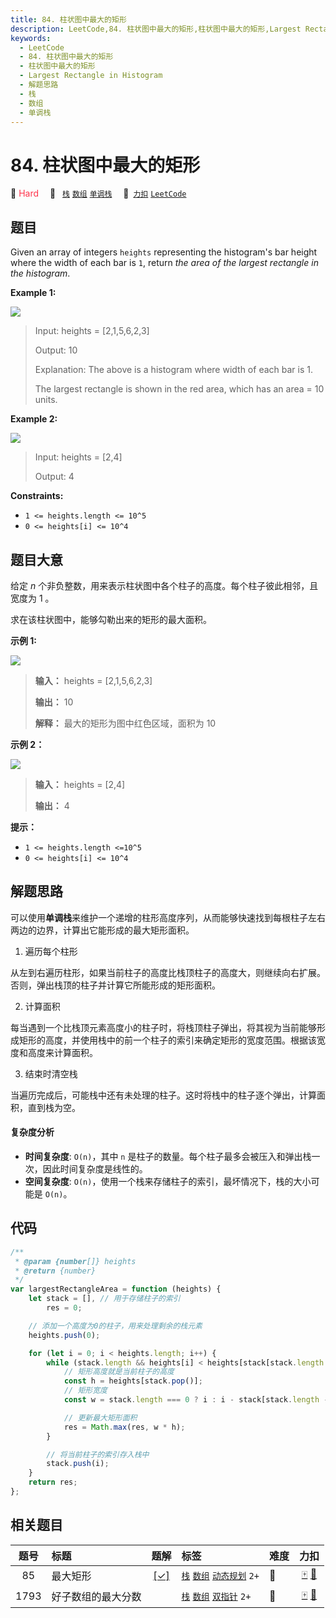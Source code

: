 ```yaml
---
title: 84. 柱状图中最大的矩形
description: LeetCode,84. 柱状图中最大的矩形,柱状图中最大的矩形,Largest Rectangle in Histogram,解题思路,栈,数组,单调栈
keywords:
  - LeetCode
  - 84. 柱状图中最大的矩形
  - 柱状图中最大的矩形
  - Largest Rectangle in Histogram
  - 解题思路
  - 栈
  - 数组
  - 单调栈
---
```


# 84. 柱状图中最大的矩形

🔴 <font color=#ff334b>Hard</font>&emsp; 🔖&ensp; [`栈`](/tag/stack.md) [`数组`](/tag/array.md) [`单调栈`](/tag/monotonic-stack.md)&emsp; 🔗&ensp;[`力扣`](https://leetcode.cn/problems/largest-rectangle-in-histogram) [`LeetCode`](https://leetcode.com/problems/largest-rectangle-in-histogram)

## 题目

Given an array of integers `heights` representing the histogram's bar height
where the width of each bar is `1`, return _the area of the largest rectangle
in the histogram_.

**Example 1:**

![](https://assets.leetcode.com/uploads/2021/01/04/histogram.jpg)

> Input: heights = [2,1,5,6,2,3]
>
> Output: 10
>
> Explanation: The above is a histogram where width of each bar is 1.
>
> The largest rectangle is shown in the red area, which has an area = 10 units.

**Example 2:**

![](https://assets.leetcode.com/uploads/2021/01/04/histogram-1.jpg)

> Input: heights = [2,4]
>
> Output: 4

**Constraints:**

- `1 <= heights.length <= 10^5`
- `0 <= heights[i] <= 10^4`

## 题目大意

给定 _n_ 个非负整数，用来表示柱状图中各个柱子的高度。每个柱子彼此相邻，且宽度为 1 。

求在该柱状图中，能够勾勒出来的矩形的最大面积。

**示例 1:**

![](https://assets.leetcode.com/uploads/2021/01/04/histogram.jpg)

> **输入：** heights = [2,1,5,6,2,3]
>
> **输出：** 10
>
> **解释：** 最大的矩形为图中红色区域，面积为 10

**示例 2：**

![](https://assets.leetcode.com/uploads/2021/01/04/histogram-1.jpg)

> **输入：** heights = [2,4]
>
> **输出：** 4

**提示：**

- `1 <= heights.length <=10^5`
- `0 <= heights[i] <= 10^4`

## 解题思路

可以使用**单调栈**来维护一个递增的柱形高度序列，从而能够快速找到每根柱子左右两边的边界，计算出它能形成的最大矩形面积。

1. 遍历每个柱形

从左到右遍历柱形，如果当前柱子的高度比栈顶柱子的高度大，则继续向右扩展。否则，弹出栈顶的柱子并计算它所能形成的矩形面积。

2. 计算面积

每当遇到一个比栈顶元素高度小的柱子时，将栈顶柱子弹出，将其视为当前能够形成矩形的高度，并使用栈中的前一个柱子的索引来确定矩形的宽度范围。根据该宽度和高度来计算面积。

3. 结束时清空栈

当遍历完成后，可能栈中还有未处理的柱子。这时将栈中的柱子逐个弹出，计算面积，直到栈为空。

#### 复杂度分析

- **时间复杂度**: `O(n)`，其中 `n` 是柱子的数量。每个柱子最多会被压入和弹出栈一次，因此时间复杂度是线性的。
- **空间复杂度**: `O(n)`，使用一个栈来存储柱子的索引，最坏情况下，栈的大小可能是 `O(n)`。

## 代码

```javascript
/**
 * @param {number[]} heights
 * @return {number}
 */
var largestRectangleArea = function (heights) {
	let stack = [], // 用于存储柱子的索引
		res = 0;

	// 添加一个高度为0的柱子，用来处理剩余的栈元素
	heights.push(0);

	for (let i = 0; i < heights.length; i++) {
		while (stack.length && heights[i] < heights[stack[stack.length - 1]]) {
			// 矩形高度就是当前柱子的高度
			const h = heights[stack.pop()];
			// 矩形宽度
			const w = stack.length === 0 ? i : i - stack[stack.length - 1] - 1;

			// 更新最大矩形面积
			res = Math.max(res, w * h);
		}

		// 将当前柱子的索引存入栈中
		stack.push(i);
	}
	return res;
};
```

## 相关题目

<!-- prettier-ignore -->
| 题号 | 标题 | 题解 | 标签 | 难度 | 力扣 |
| :------: | :------ | :------: | :------ | :------ | :------: |
| 85 | 最大矩形 | [[✓]](/problem/0085.md) |  [`栈`](/tag/stack.md) [`数组`](/tag/array.md) [`动态规划`](/tag/dynamic-programming.md) `2+` | 🔴 | [🀄️](https://leetcode.cn/problems/maximal-rectangle) [🔗](https://leetcode.com/problems/maximal-rectangle) |
| 1793 | 好子数组的最大分数 |  |  [`栈`](/tag/stack.md) [`数组`](/tag/array.md) [`双指针`](/tag/two-pointers.md) `2+` | 🔴 | [🀄️](https://leetcode.cn/problems/maximum-score-of-a-good-subarray) [🔗](https://leetcode.com/problems/maximum-score-of-a-good-subarray) |